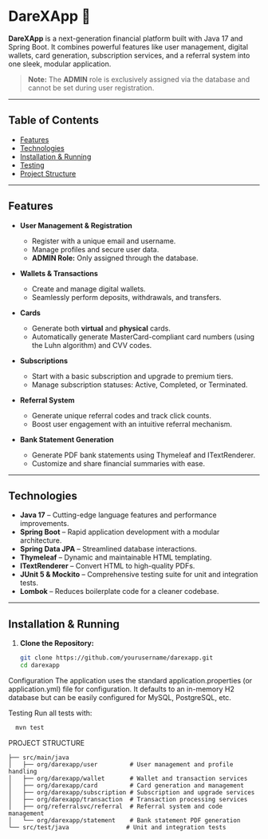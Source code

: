 # DareXApp 🚀

**DareXApp** is a next-generation financial platform built with Java 17 and Spring Boot. It combines powerful features like user management, digital wallets, card generation, subscription services, and a referral system into one sleek, modular application.

> **Note:** The **ADMIN** role is exclusively assigned via the database and cannot be set during user registration.

---

## Table of Contents

- [Features](#features)
- [Technologies](#technologies)
- [Installation & Running](#installation--running)
- [Testing](#testing)
- [Project Structure](#project-structure)

---

## Features

- **User Management & Registration**  
  - Register with a unique email and username.
  - Manage profiles and secure user data.
  - **ADMIN Role:** Only assigned through the database.

- **Wallets & Transactions**  
  - Create and manage digital wallets.
  - Seamlessly perform deposits, withdrawals, and transfers.

- **Cards**  
  - Generate both **virtual** and **physical** cards.
  - Automatically generate MasterCard-compliant card numbers (using the Luhn algorithm) and CVV codes.

- **Subscriptions**  
  - Start with a basic subscription and upgrade to premium tiers.
  - Manage subscription statuses: Active, Completed, or Terminated.

- **Referral System**  
  - Generate unique referral codes and track click counts.
  - Boost user engagement with an intuitive referral mechanism.

- **Bank Statement Generation**  
  - Generate PDF bank statements using Thymeleaf and ITextRenderer.
  - Customize and share financial summaries with ease.

---

## Technologies

- **Java 17** – Cutting-edge language features and performance improvements.
- **Spring Boot** – Rapid application development with a modular architecture.
- **Spring Data JPA** – Streamlined database interactions.
- **Thymeleaf** – Dynamic and maintainable HTML templating.
- **ITextRenderer** – Convert HTML to high-quality PDFs.
- **JUnit 5 & Mockito** – Comprehensive testing suite for unit and integration tests.
- **Lombok** – Reduces boilerplate code for a cleaner codebase.

---

## Installation & Running

1. **Clone the Repository:**

   ```bash
   git clone https://github.com/yourusername/darexapp.git
   cd darexapp
   ```
   
Configuration
The application uses the standard application.properties (or application.yml) file for configuration. It defaults to an in-memory H2 database but can be easily configured for MySQL, PostgreSQL, etc.

Testing
Run all tests with:
  ```bash
    mvn test
```
PROJECT STRUCTURE
```
├── src/main/java
│   ├── org/darexapp/user         # User management and profile handling
│   ├── org/darexapp/wallet       # Wallet and transaction services
│   ├── org/darexapp/card         # Card generation and management
│   ├── org/darexapp/subscription # Subscription and upgrade services
│   ├── org/darexapp/transaction  # Transaction processing services
│   ├── org/referralsvc/referral  # Referral system and code management
│   └── org/darexapp/statement    # Bank statement PDF generation
└── src/test/java                # Unit and integration tests
```



